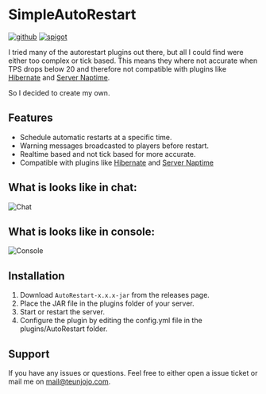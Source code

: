 # SimpleAutoRestart

[![github](https://cdn.jsdelivr.net/npm/@intergrav/devins-badges@3/assets/cozy/available/github_vector.svg)](https://github.com/teunjojo/SimpleAutoRestart)
[![spigot](https://cdn.jsdelivr.net/npm/@intergrav/devins-badges@3/assets/cozy/supported/spigot_vector.svg)](https://www.spigotmc.org/resources/simpleautorestart.107932/)

I tried many of the autorestart plugins out there, but all I could find were either too complex or tick based. This means they where not accurate when TPS drops below 20 and therefore not compatible with plugins like [Hibernate](https://www.spigotmc.org/resources/hibernate.4441/) and [Server Naptime](https://github.com/gvk/MinecraftPluginServerHibernate).

So I decided to create my own.

## Features
- Schedule automatic restarts at a specific time.
- Warning messages broadcasted to players before restart.
- Realtime based and not tick based for more accurate.
- Compatible with plugins like [Hibernate](https://www.spigotmc.org/resources/hibernate.4441/) and [Server Naptime](https://github.com/gvk/MinecraftPluginServerHibernate)

## What is looks like in chat:
![Chat](https://i.imgur.com/ug6L1lk.png)

## What is looks like in console:
![Console](https://i.imgur.com/Kshy5U5.png)

## Installation
1. Download `AutoRestart-x.x.x-jar` from the releases page.
2. Place the JAR file in the plugins folder of your server.
3. Start or restart the server.
4. Configure the plugin by editing the config.yml file in the plugins/AutoRestart folder.

## Support
If you have any issues or questions. Feel free to either open a issue ticket or mail me on mail@teunjojo.com.
